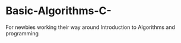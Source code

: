 # Basic-Algorithms-C-
For newbies working their way around Introduction to Algorithms and programming
